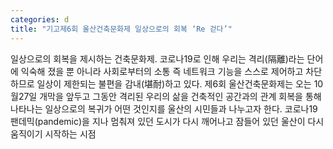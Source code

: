 ```yaml
---
categories: d
title: "기고제6회 울산건축문화제 일상으로의 회복 ‘Re 걷다’"
---
```

일상으로의 회복을 제시하는 건축문화제. 코로나19로 인해 우리는 격리(隔離)라는 단어에 익숙해 졌을 뿐 아니라 사회로부터의 소통 즉 네트워크 기능을 스스로 제어하고 차단하므로 일상이 제한되는 불편을 감내(堪耐)하고 있다. 제6회 울산건축문화제는 오는 10월27일 개막을 앞두고 그동안 격리된 우리의 삶을 건축적인 공간과의 관계 회복을 통해 나타나는 일상으로의 복귀가 어떤 것인지를 울산의 시민들과 나누고자 한다. 코로나19 팬데믹(pandemic)을 지나 멈춰져 있던 도시가 다시 깨어나고 잠들어 있던 울산이 다시 움직이기 시작하는 시점
